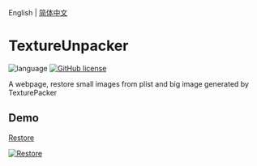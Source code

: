 
English | [简体中文](README.zh-CN.md)

# TextureUnpacker

![language](https://img.shields.io/badge/language-react-red.svg) [![GitHub license](https://img.shields.io/github/license/mashape/apistatus.svg)](https://github.com/RobbinZhu/texture-unpacker/blob/master/LICENSE)

A webpage, restore small images from plist and big image generated by TexturePacker

## Demo

[Restore](https://textureunpacker.59124.com/)

[![Restore](https://textureunpacker.59124.com/demo.gif)](https://textureunpacker.59124.com/demo.gif)